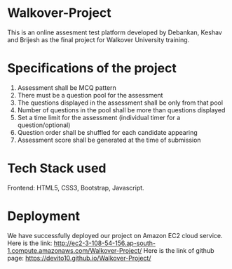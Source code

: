 # Walkover-Project
   This is an online assesment test platform developed by Debankan, Keshav and Brijesh as the final project for Walkover University training.

# Specifications of the project
1. Assessment shall be MCQ pattern
2. There must be a question pool for the assessment
3. The questions displayed in the assessment shall be only from that pool
4. Number of questions in the pool shall be more than questions displayed
5. Set a time limit for the assessment (individual timer for a question/optional)
6. Question order shall be shuffled for each candidate appearing
7. Assessment score shall be generated at the time of submission

# Tech Stack used
  Frontend: HTML5, CSS3, Bootstrap, Javascript.

# Deployment
  We have successfully deployed our project on Amazon EC2 cloud service.
  Here is the link: http://ec2-3-108-54-156.ap-south-1.compute.amazonaws.com/Walkover-Project/
  Here is the link of github page: https://devito10.github.io/Walkover-Project/

